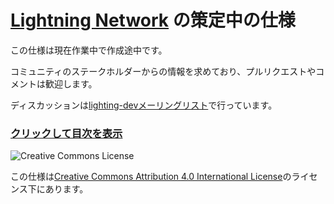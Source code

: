 # [Lightning Network](https://lightning.network) の策定中の仕様

この仕様は現在作業中で作成途中です。

コミュニティのステークホルダーからの情報を求めており、プルリクエストやコメントは歓迎します。

ディスカッションは[lighting-devメーリングリスト](https://lists.linuxfoundation.org/mailman/listinfo/lightning-dev)で行っています。

### [クリックして目次を表示](https://github.com/lightningnetwork/lightning-rfc/blob/master/00-introduction.md)

![Creative Commons License](https://i.creativecommons.org/l/by/4.0/88x31.png "License CC-BY")
<br>

この仕様は[Creative Commons Attribution 4.0 International License](http://creativecommons.org/licenses/by/4.0/)のライセンス下にあります。

